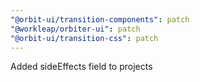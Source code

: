 ```yaml
---
"@orbit-ui/transition-components": patch
"@workleap/orbiter-ui": patch
"@orbit-ui/transition-css": patch
---
```


Added sideEffects field to projects

